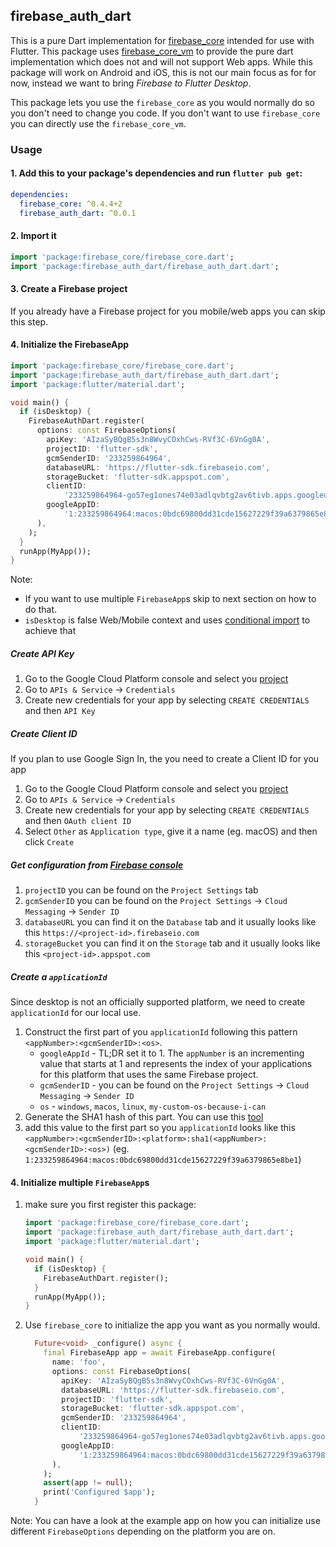 ## firebase_auth_dart
This is a pure Dart implementation for [firebase_core](https://pub.dev/packages/firebase_core) intended for use with 
Flutter. This package uses [firebase_core_vm](https://pub.dev/packages/firebase_core_vm) to provide the pure dart 
implementation which does not and will not support Web apps. While this package will work on Android and iOS, this is 
not our main focus as for for now, instead we want to bring *Firebase to Flutter Desktop*.

This package lets you use the `firebase_core` as you would normally do so you don't need to change you code. If you 
don't want to use `firebase_core` you can directly use the `firebase_core_vm`. 

### Usage
#### 1. Add this to your package's dependencies and run `flutter pub get`:
```yaml
dependencies:
  firebase_core: ^0.4.4+2
  firebase_auth_dart: ^0.0.1
```

#### 2. Import it
```dart
import 'package:firebase_core/firebase_core.dart';
import 'package:firebase_auth_dart/firebase_auth_dart.dart';
```

#### 3. Create a Firebase project
If you already have a Firebase project for you mobile/web apps you can skip this step.

#### 4. Initialize the FirebaseApp
 ```dart
 import 'package:firebase_core/firebase_core.dart';
 import 'package:firebase_auth_dart/firebase_auth_dart.dart';
 import 'package:flutter/material.dart';
 
 void main() {
   if (isDesktop) {
     FirebaseAuthDart.register(
       options: const FirebaseOptions(
         apiKey: 'AIzaSyBQgB5s3n8WvyCOxhCws-RVf3C-6VnGg0A',
         projectID: 'flutter-sdk',
         gcmSenderID: '233259864964',
         databaseURL: 'https://flutter-sdk.firebaseio.com',
         storageBucket: 'flutter-sdk.appspot.com',
         clientID:
             '233259864964-go57eg1ones74e03adlqvbtg2av6tivb.apps.googleusercontent.com',
         googleAppID:
             '1:233259864964:macos:0bdc69800dd31cde15627229f39a6379865e8be1',
       ),
     );
   }
   runApp(MyApp());
 }
 ``` 
Note: 
* If you want to use multiple `FirebaseApp`s skip to next section on how to do that.
* `isDesktop` is false Web/Mobile context and uses [conditional import](https://github.com/fluttercommunity/firebase_dart_sdk/blob/develop/firebase_core/firebase_core_vm/lib/firebase_core_vm.dart) to achieve that  

##### Create API Key
1. Go to the Google Cloud Platform console and select you [project](https://console.cloud.google.com/projectselector2/home/dashboard)
1. Go to `APIs & Service` -> `Credentials`
1. Create new credentials for your app by selecting `CREATE CREDENTIALS` and then `API Key`

##### Create Client ID
If you plan to use Google Sign In, the you need to create a Client ID for you app
1. Go to the Google Cloud Platform console and select you [project](https://console.cloud.google.com/projectselector2/home/dashboard) 
1. Go to `APIs & Service` -> `Credentials`
1. Create new credentials for your app by selecting `CREATE CREDENTIALS` and then `OAuth client ID`
1. Select `Other` as `Application type`, give it a name (eg. macOS) and then click `Create`

##### Get configuration from [Firebase console](https://console.firebase.google.com/u/0/)
1. `projectID` you can be found on the `Project Settings` tab
1. `gcmSenderID` you can be found on the `Project Settings` -> `Cloud Messaging` -> `Sender ID`
1. `databaseURL` you can find it on the `Database` tab and it usually looks like this `https://<project-id>.firebaseio.com`
1. `storageBucket` you can find it on the `Storage` tab and it usually looks like this `<project-id>.appspot.com`

##### Create a `applicationId`
Since desktop is not an officially supported platform, we need to create `applicationId` for our local use.
1. Construct the first part of you `applicationId` following this pattern `<appNumber>:<gcmSenderID>:<os>`.
    - `googleAppId` - TL;DR set it to 1. The `appNumber` is an incrementing value that starts at 1 and represents the index of your applications for this 
     platform that uses the same Firebase project.
    - `gcmSenderID` - you can be found on the `Project Settings` -> `Cloud Messaging` -> `Sender ID`
    - `os` - `windows`, `macos`, `linux`, `my-custom-os-because-i-can`
1. Generate the SHA1 hash of this part. You can use this [tool](http://www.sha1-online.com/)
1. add this value to the first part so you `applicationId` looks like this `<appNumber>:<gcmSenderID>:<platform>:sha1(<appNumber>:<gcmSenderID>:<os>)`
(eg. `1:233259864964:macos:0bdc69800dd31cde15627229f39a6379865e8be1`)  
 
#### 4. Initialize multiple `FirebaseApp`s           
   1. make sure you first register this package:
      ```dart
      import 'package:firebase_core/firebase_core.dart';
      import 'package:firebase_auth_dart/firebase_auth_dart.dart';
      import 'package:flutter/material.dart';
      
      void main() {
        if (isDesktop) {
          FirebaseAuthDart.register();
        }
        runApp(MyApp());
      }
      ```                                      
   1. Use `firebase_core` to initialize the app you want as you normally would.
      ```dart
        Future<void> _configure() async {
          final FirebaseApp app = await FirebaseApp.configure(
            name: 'foo',
            options: const FirebaseOptions(
              apiKey: 'AIzaSyBQgB5s3n8WvyCOxhCws-RVf3C-6VnGg0A',
              databaseURL: 'https://flutter-sdk.firebaseio.com',
              projectID: 'flutter-sdk',
              storageBucket: 'flutter-sdk.appspot.com',
              gcmSenderID: '233259864964',
              clientID:
                  '233259864964-go57eg1ones74e03adlqvbtg2av6tivb.apps.googleusercontent.com',
              googleAppID:
                  '1:233259864964:macos:0bdc69800dd31cde15627229f39a6379865e8be1',
            ),
          );
          assert(app != null);
          print('Configured $app');
        }
      ```
      
   Note: You can have a look at the example app on how you can initialize use different `FirebaseOptions` 
   depending on the platform you are on.             
